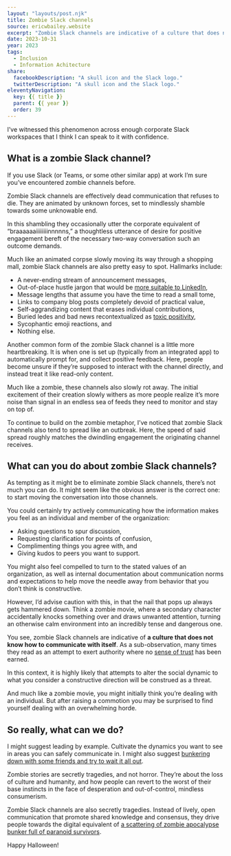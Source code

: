 ```yaml
---
layout: "layouts/post.njk"
title: Zombie Slack channels
source: ericwbailey.website
excerpt: "Zombie Slack channels are indicative of a culture that does not know how to communicate with itself"
date: 2023-10-31
year: 2023
tags:
  - Inclusion
  - Information Achitecture
share:
  facebookDescription: "A skull icon and the Slack logo."
  twitterDescription: "A skull icon and the Slack logo."
eleventyNavigation:
  key: {{ title }}
  parent: {{ year }}
  order: 39
---
```


I’ve witnessed this phenomenon across enough corporate Slack workspaces that I think I can speak to it with confidence. 

## What is a zombie Slack channel?

If you use Slack (or Teams, or some other similar app) at work I’m sure you’ve encountered zombie channels before. 

Zombie Slack channels are effectively dead communication that refuses to die. They are animated by unknown forces, set to mindlessly shamble towards some unknowable end. 

In this shambling they occasionally utter the corporate equivalent of “braaaaaaiiiiiiiinnnnns,” a thoughtless utterance of desire for positive engagement bereft of the necessary two-way conversation such an outcome demands. 

Much like an animated corpse slowly moving its way through a shopping mall, zombie Slack channels are also pretty easy to spot. Hallmarks include:

- A never-ending stream of announcement messages,
- Out-of-place hustle jargon that would be [more suitable to LinkedIn](https://www.readtrung.com/p/why-is-linkedin-so-cringe),
- Message lengths that assume you have the time to read a small tome,
- Links to company blog posts completely devoid of practical value,
- Self-aggrandizing content that erases individual contributions,
- Buried ledes and bad news recontextualized as [toxic positivity](https://en.wikipedia.org/wiki/Toxic_positivity),
- Sycophantic emoji reactions, and
- Nothing else.

Another common form of the zombie Slack channel is a little more heartbreaking. It is when one is set up (typically from an integrated app) to automatically prompt for, and collect positive feedback. Here, people become unsure if they’re supposed to interact with the channel directly, and instead treat it like read-only content.

Much like a zombie, these channels also slowly rot away. The initial excitement of their creation slowly withers as more people realize it’s more noise than signal in an endless sea of feeds they need to monitor and stay on top of.
 
To continue to build on the zombie metaphor, I’ve noticed that zombie Slack channels also tend to spread like an outbreak. Here, the speed of said spread roughly matches the dwindling engagement the originating channel receives. 

## What can you do about zombie Slack channels?

As tempting as it might be to eliminate zombie Slack channels, there’s not much you can do. It might seem like the obvious answer is the correct one: to start moving the conversation into those channels. 

You could certainly try actively communicating how the information makes you feel as an individual and member of the organization: 

- Asking questions to spur discussion, 
- Requesting clarification for points of confusion, 
- Complimenting things you agree with, and 
- Giving kudos to peers you want to support.

You might also feel compelled to turn to the stated values of an organization, as well as internal documentation about communication norms and expectations to help move the needle away from behavior that you don’t think is constructive. 

However, I’d advise caution with this, in that the nail that pops up always gets hammered down. Think a zombie movie, where a secondary character accidentally knocks something over and draws unwanted attention, turning an otherwise calm environment into an incredibly tense and dangerous one.

You see, zombie Slack channels are indicative of **a culture that does not know how to communicate with itself**. As a sub-observation, many times they read as an attempt to exert authority where no [sense of trust](https://thoughtbot.com/blog/private-messages-not-inclusive) has been earned. 

In this context, it is highly likely that attempts to alter the social dynamic to what you consider a constructive direction will be construed as a threat. 

And much like a zombie movie, you might initially think you’re dealing with an individual. But after raising a commotion you may be surprised to find yourself dealing with an overwhelming horde. 

## So really, what can we do?

I might suggest leading by example. Cultivate the dynamics you want to see in areas you can safely communicate in. I might also suggest [bunkering down with some friends and try to wait it all out](https://www.youtube.com/watch?v=JpQNw46Sl24).

Zombie stories are secretly tragedies, and not horror. They’re about the loss of culture and humanity, and how people can revert to the worst of their base instincts in the face of desperation and out-of-control, mindless consumerism.

Zombie Slack channels are also secretly tragedies. Instead of lively, open communication that promote shared knowledge and consensus, they drive people towards the digital equivalent of [a scattering of zombie apocalypse bunker full of paranoid survivors](https://hackernoon.com/dont-send-private-messages-d9b96f2eccdc).

Happy Halloween! 
